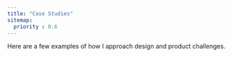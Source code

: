 ```yaml
---
title: "Case Studies"
sitemap:
  priority : 0.6
---
```

Here are a few examples of how I approach design and product challenges.
